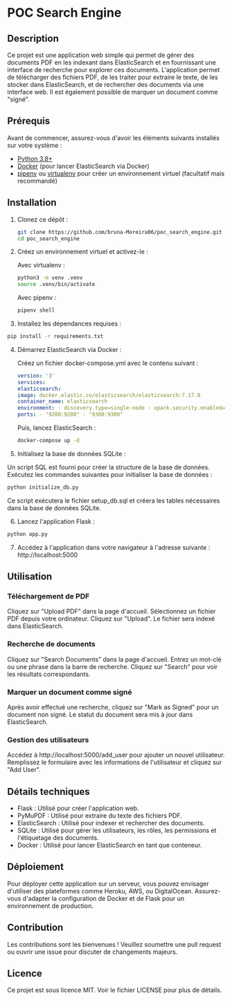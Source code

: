 # POC Search Engine

## Description

Ce projet est une application web simple qui permet de gérer des documents PDF en les indexant dans ElasticSearch et en fournissant une interface de recherche pour explorer ces documents. L'application permet de télécharger des fichiers PDF, de les traiter pour extraire le texte, de les stocker dans ElasticSearch, et de rechercher des documents via une interface web. Il est également possible de marquer un document comme "signé".

## Prérequis

Avant de commencer, assurez-vous d'avoir les éléments suivants installés sur votre système :

- [Python 3.8+](https://www.python.org/downloads/)
- [Docker](https://docs.docker.com/get-docker/) (pour lancer ElasticSearch via Docker)
- [pipenv](https://pipenv.pypa.io/en/latest/) ou [virtualenv](https://virtualenv.pypa.io/en/latest/) pour créer un environnement virtuel (facultatif mais recommandé)

## Installation

1. Clonez ce dépôt :

   ```bash
   git clone https://github.com/bruna-Moreira06/poc_search_engine.git
   cd poc_search_engine
   ```
2. Créez un environnement virtuel et activez-le :


   Avec virtualenv :
   ```bash
   python3 -m venv .venv
   source .venv/bin/activate
   ```

   Avec pipenv :

   ```bash
   pipenv shell
   ```

3. Installez les dépendances requises :

```bash
pip install -r requirements.txt
```

4. Démarrez ElasticSearch via Docker :

   Créez un fichier docker-compose.yml avec le contenu suivant :

   ```yaml
   version: '3'
   services:
   elasticsearch:
   image: docker.elastic.co/elasticsearch/elasticsearch:7.17.0
   container_name: elasticsearch
   environment: - discovery.type=single-node - xpack.security.enabled=false
   ports: - "9200:9200" - "9300:9300"
   ```

   Puis, lancez ElasticSearch :

   ```bash
   docker-compose up -d
   ```

5. Initialisez la base de données SQLite :

Un script SQL est fourni pour créer la structure de la base de données. Exécutez les commandes suivantes pour initialiser la base de données :

```bash
python initialize_db.py
```
Ce script exécutera le fichier setup_db.sql et créera les tables nécessaires dans la base de données SQLite.

6. Lancez l'application Flask :

```bash
python app.py
```

7. Accédez à l'application dans votre navigateur à l'adresse suivante : http://localhost:5000

## Utilisation
### Téléchargement de PDF
Cliquez sur "Upload PDF" dans la page d'accueil.
Sélectionnez un fichier PDF depuis votre ordinateur.
Cliquez sur "Upload". Le fichier sera indexé dans ElasticSearch.
### Recherche de documents
Cliquez sur "Search Documents" dans la page d'accueil.
Entrez un mot-clé ou une phrase dans la barre de recherche.
Cliquez sur "Search" pour voir les résultats correspondants.
### Marquer un document comme signé
Après avoir effectué une recherche, cliquez sur "Mark as Signed" pour un document non signé. Le statut du document sera mis à jour dans ElasticSearch.
### Gestion des utilisateurs
Accédez à http://localhost:5000/add_user pour ajouter un nouvel utilisateur.
Remplissez le formulaire avec les informations de l'utilisateur et cliquez sur "Add User".
## Détails techniques
-  Flask : Utilisé pour créer l'application web.
-  PyMuPDF : Utilisé pour extraire du texte des fichiers PDF.
-  ElasticSearch : Utilisé pour indexer et rechercher des documents.
-  SQLite : Utilisé pour gérer les utilisateurs, les rôles, les permissions et l'étiquetage des documents.
-  Docker : Utilisé pour lancer ElasticSearch en tant que conteneur.

## Déploiement
Pour déployer cette application sur un serveur, vous pouvez envisager d'utiliser des plateformes comme Heroku, AWS, ou DigitalOcean. Assurez-vous d'adapter la configuration de Docker et de Flask pour un environnement de production.

## Contribution
Les contributions sont les bienvenues ! Veuillez soumettre une pull request ou ouvrir une issue pour discuter de changements majeurs.

## Licence
Ce projet est sous licence MIT. Voir le fichier LICENSE pour plus de détails.
